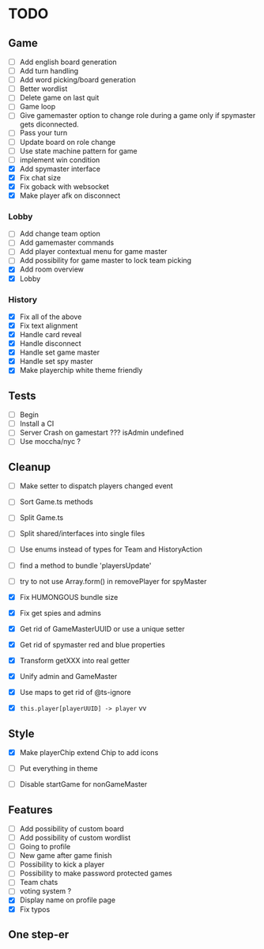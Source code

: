 # TODO

## Game

- [ ] Add english board generation
- [ ] Add turn handling
- [ ] Add word picking/board generation
- [ ] Better wordlist
- [ ] Delete game on last quit
- [ ] Game loop
- [ ] Give gamemaster option to change role during a game only if spymaster gets diconnected.
- [ ] Pass your turn
- [ ] Update board on role change
- [ ] Use state machine pattern for game
- [ ] implement win condition
- [x] Add spymaster interface
- [x] Fix chat size
- [x] Fix goback with websocket
- [x] Make player afk on disconnect

### Lobby

- [ ] Add change team option
- [ ] Add gamemaster commands
- [ ] Add player contextual menu for game master
- [ ] Add possibility for game master to lock team picking
- [x] Add room overview
- [x] Lobby

### History

- [x] Fix all of the above
- [x] Fix text alignment
- [x] Handle card reveal
- [x] Handle disconnect
- [x] Handle set game master
- [x] Handle set spy master
- [x] Make playerchip white theme friendly

## Tests

- [ ] Begin
- [ ] Install a CI
- [ ] Server Crash on gamestart ??? isAdmin undefined
- [ ] Use moccha/nyc ?

## Cleanup

- [ ] Make setter to dispatch players changed event
- [ ] Sort Game.ts methods
- [ ] Split Game.ts
- [ ] Split shared/interfaces into single files
- [ ] Use enums instead of types for Team and HistoryAction
- [ ] find a method to bundle 'playersUpdate'
- [ ] try to not use Array.form() in removePlayer for spyMaster
- [x] Fix HUMONGOUS bundle size
- [x] Fix get spies and admins
- [x] Get rid of GameMasterUUID or use a unique setter
- [x] Get rid of spymaster red and blue properties
- [x] Transform getXXX into real getter
- [x] Unify admin and GameMaster
- [x] Use maps to get rid of @ts-ignore
- [x] `this.player[playerUUID] -> player` vv


## Style

- [x] Make playerChip extend Chip to add icons
- [ ] Put everything in theme
- [ ] Disable startGame for nonGameMaster


## Features

- [ ] Add possibility of custom board
- [ ] Add possibility of custom wordlist
- [ ] Going to profile
- [ ] New game after game finish
- [ ] Possibility to kick a player
- [ ] Possibility to make password protected games
- [ ] Team chats
- [ ] voting system ?
- [x] Display name on profile page
- [x] Fix typos

## One step-er
